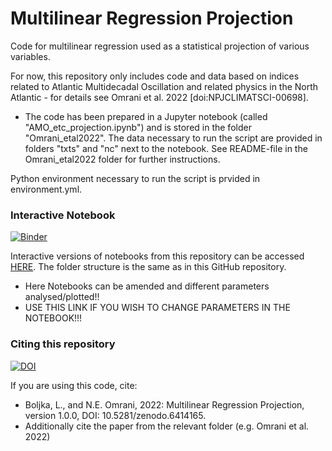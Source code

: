 # Multilinear Regression Projection
Code for multilinear regression used as a statistical projection of various variables. 

For now, this repository only includes code and data based on indices related to Atlantic Multidecadal Oscillation and related physics in the North Atlantic - for details see Omrani et al. 2022 [doi:NPJCLIMATSCI-00698].

* The code has been prepared in a Jupyter notebook (called "AMO_etc_projection.ipynb") and is stored in the folder "Omrani_etal2022". The data necessary to run the script are provided in folders "txts" and "nc" next to the notebook. See README-file in the Omrani_etal2022 folder for further instructions. 

Python environment necessary to run the script is prvided in environment.yml.

### Interactive Notebook

[![Binder](https://mybinder.org/badge_logo.svg)](https://mybinder.org/v2/gh/lina-boljka/multi-linear-regression-projection.git/HEAD)

Interactive versions of notebooks from this repository can be accessed <a href="https://mybinder.org/v2/gh/lina-boljka/multi-linear-regression-projection.git/HEAD"> HERE</a>. The folder structure is the same as in this GitHub repository.
* Here Notebooks can be amended and different parameters analysed/plotted!! 
* USE THIS LINK IF YOU WISH TO CHANGE PARAMETERS IN THE NOTEBOOK!!!


### Citing this repository
[![DOI](https://zenodo.org/badge/477755969.svg)](https://zenodo.org/badge/latestdoi/477755969)

If you are using this code, cite: 
* Boljka, L., and N.E. Omrani, 2022: Multilinear Regression Projection, version 1.0.0, DOI: 10.5281/zenodo.6414165. 
* Additionally cite the paper from the relevant folder (e.g. Omrani et al. 2022)
